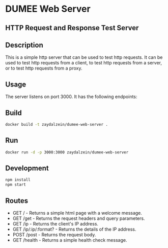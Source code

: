 # DUMEE Web Server
## HTTP Request and Response Test Server
## Description
This is a simple http server that can be used to test http requests. It can be used to test http requests from a client, to test http requests from a server, or to test http requests from a proxy.

## Usage
The server listens on port 3000. It has the following endpoints:

## Build
```bash
docker build -t zaydalzein/dumee-web-server .
```

## Run
```bash
docker run -d -p 3000:3000 zaydalzein/dumee-web-server
```

## Development
```bash
npm install
npm start
```

## Routes
- GET / - Returns a simple html page with a welcome message.
- GET /get - Returns the request headers and query parameters.
- GET /ip - Returns the client's IP address.
- GET /ip/:ip/:format? - Returns the details of the IP address.
- POST /post - Returns the request body.
- GET /health - Returns a simple health check message.


